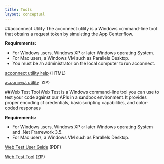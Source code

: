 ```yaml
---
title: Tools
layout: conceptual
---
```



##acconnect Utility
The acconnect utility is a Windows command-line tool that obtains a request token by simulating the App Center flow.

**Requirements:**

* For Windows users, Windows XP or later Windows operating System.
* For Mac users, a Windows VM such as Parallels Desktop.
* You must be an administrator on the local computer to run acconnect.

[acconnect utility help][1] (HTML)

[acconnect utility][2] (ZIP)

##Web Test Tool
Web Test is a Windows command-line tool you can use to test your code against our APIs in a sandbox environment. It provides proper encoding of credentials, basic scripting capabilities, and color-coded responses.

**Requirements:**

* For Windows users, Windows XP or later Windows operating System and .Net Framework 3.5.
* For Mac users, a Windows VM such as Parallels Desktop.

[Web Test User Guide][3] (PDF)

[Web Test Tool][4] (ZIP)

[1]:http://developer.concur.com/tools-support/acconnect-utility.html
[2]:http://developer.concur.com/tools-support/tools-files/acconnect.zip
[3]:http://developer.concur.com/tools-support/tools-files/WebTestUtilityUserGuide.pdf
[4]:http://developer.concur.com/tools-support/tools-files/webtest.zip